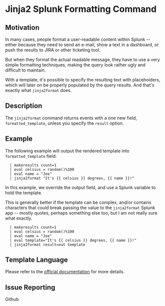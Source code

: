 # Jinja2 Splunk Formatting Command

## Motivation

In many cases, people format a user-readable content within
Splunk -- either because they need to send an e-mail, show
a text in a dashboard, or push the results to JIRA or other
ticketing tool.

But when they format the actual readable message, they have
to use a very simple formatting techniques, making the 
query look rather ugly and difficult to maintain.

With a template, it's possible to specify the resulting
text with placeholders, which will later on be properly
populated by the query results. And that's exactly
what `jinja2format` does.

## Description

The `jinja2format` command returns events with a one new field,
`formatted_template`, unless you specify the `result` option.

## Example

The following example will output the rendered template into
`formatted_template` field:

```text
  | makeresults count=1 
  | eval celsius = random()%100 
  | eval name = "Joe" 
  | jinja2format "It's {{ celsius }} degrees, {{ name }}!"
```

In this example, we override the output field, and use
a Splunk variable to hold the template.

This is generally better if the template can be complex, and/or
contains characters that could break passing the value to
the `jinja2format` Splunk app -- mostly quotes, perhaps
something else too, but I am not really sure what exactly.

```text
  | makeresults count=1
  | eval celsius = random()%100 
  | eval name = "Joe" 
  | eval template="It's {{ celsius }} degrees, {{ name }}!"
  | jinja2format result=out template
```

## Template Language

Please refer to the [official
documentation](https://jinja.palletsprojects.com/en/latest/templates/) for more
details.

## Issue Reporting

Github
